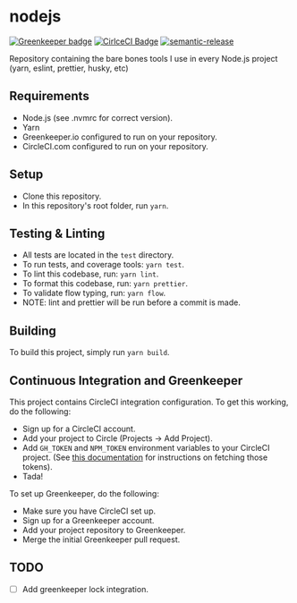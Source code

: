 # nodejs

[![Greenkeeper badge](https://badges.greenkeeper.io/patrickocoffeyo/nodejs.svg)](https://greenkeeper.io/)
[![CirlceCI Badge](https://circleci.com/gh/patrickocoffeyo/nodejs.svg?style=shield&circle-token=:circle-token)](https://circleci.com)
[![semantic-release](https://img.shields.io/badge/%20%20%F0%9F%93%A6%F0%9F%9A%80-semantic--release-e10079.svg)](https://github.com/semantic-release/semantic-release)

Repository containing the bare bones tools I use in every Node.js project (yarn, eslint, prettier, husky, etc)

## Requirements
 * Node.js (see .nvmrc for correct version).
 * Yarn
 * Greenkeeper.io configured to run on your repository.
 * CircleCI.com configured to run on your repository.

## Setup
 * Clone this repository.
 * In this repository's root folder, run `yarn`.

## Testing & Linting
 * All tests are located in the `test` directory.
 * To run tests, and coverage tools: `yarn test`.
 * To lint this codebase, run: `yarn lint`.
 * To format this codebase, run: `yarn prettier`.
 * To validate flow typing, run: `yarn flow`.
 * NOTE: lint and prettier will be run before a commit is made.

## Building
To build this project, simply run `yarn build`.

## Continuous Integration and Greenkeeper
This project contains CircleCI integration configuration. To get this working, do the following:
* Sign up for a CircleCI account.
* Add your project to Circle (Projects -> Add Project).
* Add `GH_TOKEN` and `NPM_TOKEN` environment variables to your CircleCI project. (See [this documentation](https://glebbahmutov.com/blog/how-to-setup-semantic-release-on-circle-ci/) for instructions on fetching those tokens).
* Tada!

To set up Greenkeeper, do the following:
* Make sure you have CircleCI set up.
* Sign up for a Greenkeeper account.
* Add your project repository to Greenkeeper.
* Merge the initial Greenkeeper pull request.

## TODO
- [ ] Add greenkeeper lock integration.
